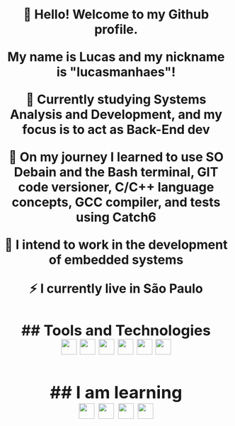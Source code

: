 <div align="center">
<h1>👋 Hello! Welcome to my Github profile.
<div/>
          
<p> My name is Lucas and my nickname is "lucasmanhaes"!

<p>🔭 Currently studying Systems Analysis and Development, and my focus is to act as Back-End dev

<p>🌱 On my journey I learned to use SO Debain and the Bash terminal, GIT code versioner, C/C++ language concepts, GCC compiler, and tests using Catch6

<p>🤔 I intend to work in the development of embedded systems

<p>⚡ I currently live in São Paulo

<h3>## Tools and Technologies

<div display"flex">          
<img style="width: 35px; height: 35px;" src="https://cdn.jsdelivr.net/gh/devicons/devicon/icons/debian/debian-plain-wordmark.svg" />
<img style="width: 35px; height: 35px;" src="https://cdn.jsdelivr.net/gh/devicons/devicon/icons/bash/bash-original.svg" />
<img style="width: 35px; height: 35px;" src="https://cdn.jsdelivr.net/gh/devicons/devicon/icons/git/git-original.svg" />          
<img style="width: 35px; height: 35px;" src="https://cdn.jsdelivr.net/gh/devicons/devicon/icons/c/c-original.svg" />
<img style="width: 35px; height: 35px;" src="https://cdn.jsdelivr.net/gh/devicons/devicon/icons/cplusplus/cplusplus-original.svg" />
<img style="width: 35px; height: 35px;" src="https://cdn.jsdelivr.net/gh/devicons/devicon/icons/gcc/gcc-original.svg" />
          
<div/>          

<h3>## I am learning

<div display"flex">           
<img style="width: 35px; height: 35px;" src="https://cdn.jsdelivr.net/gh/devicons/devicon/icons/python/python-original.svg" />
<img style="width: 35px; height: 35px;" src="https://cdn.jsdelivr.net/gh/devicons/devicon/icons/java/java-original.svg" />
<img style="width: 35px; height: 35px;" src="https://cdn.jsdelivr.net/gh/devicons/devicon/icons/mysql/mysql-original.svg" />  
<img style="width: 35px; height: 35px;" src="https://cdn.jsdelivr.net/gh/devicons/devicon/icons/docker/docker-original.svg" />   
<div/>      
